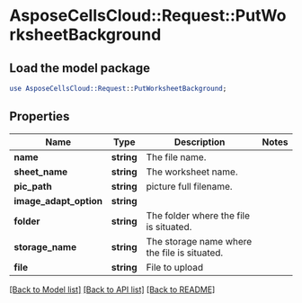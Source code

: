 # AsposeCellsCloud::Request::PutWorksheetBackground 

## Load the model package
```perl
use AsposeCellsCloud::Request::PutWorksheetBackground;
```

## Properties
Name | Type | Description | Notes
------------ | ------------- | ------------- | -------------
**name** | **string** | The file name. |
**sheet_name** | **string** | The worksheet name. |
**pic_path** | **string** | picture full filename. |
**image_adapt_option** | **string** |  |
**folder** | **string** | The folder where the file is situated. |
**storage_name** | **string** | The storage name where the file is situated. |
**file** | **string** | File to upload |  

[[Back to Model list]](../README.md#documentation-for-requests) [[Back to API list]](../README.md#documentation-for-api-endpoints) [[Back to README]](../README.md)

